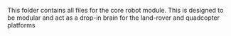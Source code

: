 This folder contains all files for the core robot module. This is designed to be modular and act as a drop-in brain for the land-rover and quadcopter platforms
